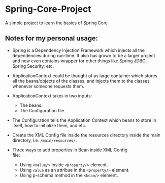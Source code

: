 # Spring-Core-Project
A simple project to learn the basics of Spring Core

## Notes for my personal usage:
* Spring is a Dependency Injection Framework which injects all 
  the dependencies during run-time. It also has grown to be a 
  larger project and now even contains wrapper for other things 
  like Spring JDBC, Spring Security, etc.
  
* ApplicationContext could be thought of as large container 
  which stores all the beans/objects of the classes, and injects 
  them to the classes whenever someone requests them.
  
* ApplicationContext takes in two inputs:
    * The beans.
    * The Configuration file.
    
* The Configuration tells the Application Context which beans 
  to store in itself, how to initialize them, and etc.
  
* Create the XML Config file inside the resources directory 
  inside the main directory, i.e. `/main/resources/`.
  
* Three ways to add properties in Bean inside XML Config  
  file:
    * Using `<value/>` inside `<property/>` element.
    * Using `value` as an attribue in the `<property/>` element.
    * Using p-schema method in the `<bean/>` element.
